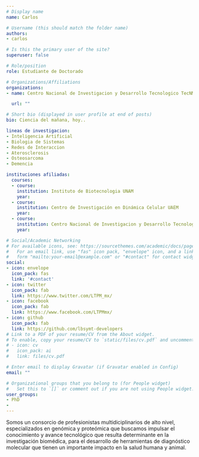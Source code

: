 ```yaml
---
# Display name
name: Carlos

# Username (this should match the folder name)
authors:
- carlos

# Is this the primary user of the site?
superuser: false

# Role/position
role: Estudiante de Doctorado

# Organizations/Affiliations
organizations:
- name: Centro Nacional de Investigacion y Desarrollo Tecnologico TecNM

  url: ""

# Short bio (displayed in user profile at end of posts)
bio: Ciencia del mañana, hoy..

lineas de investigacion:
- Inteligencia Artificial
- Biologia de Sistemas
- Redes de Interaccion
- Aterosclerosis
- Osteosarcoma
- Demencia

instituciones afiliadas:
  courses:
  - course: 
    institution: Instituto de Biotecnologia UNAM
    year: 
  - course: 
    institution: Centro de Investigación en Dinámica Celular UAEM
    year: 
  - course: 
    institution: Centro Nacional de Investigacion y Desarrollo Tecnologico TecNM
    year: 

# Social/Academic Networking
# For available icons, see: https://sourcethemes.com/academic/docs/page-builder/#icons
#   For an email link, use "fas" icon pack, "envelope" icon, and a link in the
#   form "mailto:your-email@example.com" or "#contact" for contact widget.
social:
- icon: envelope
  icon_pack: fas
  link: '#contact'
- icon: twitter
  icon_pack: fab
  link: https://www.twitter.com/LTPM_mx/
- icon: facebook
  icon_pack: fab
  link: https://www.facebook.com/LTPMmx/
- icon: github
  icon_pack: fab
  link: https://github.com/lbsymt-developers
# Link to a PDF of your resume/CV from the About widget.
# To enable, copy your resume/CV to `static/files/cv.pdf` and uncomment the lines below.
# - icon: cv
#   icon_pack: ai
#   link: files/cv.pdf

# Enter email to display Gravatar (if Gravatar enabled in Config)
email: ""

# Organizational groups that you belong to (for People widget)
#   Set this to `[]` or comment out if you are not using People widget.
user_groups:
- PhD
- 
---
```


Somos un consorcio de profesionistas multidiciplinarios de alto nivel, especializados en genómica y proteómica que buscamos impulsar el conocimiento y avance tecnológico que resulta determinante en la investigación biomédica, para el desarrollo de herramientas de diagnóstico molecular que tienen un importante impacto en la salud humana y animal.

